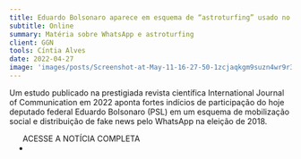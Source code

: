```yaml
---
title: Eduardo Bolsonaro aparece em esquema de “astroturfing” usado no WhatsApp na eleição de 2018
subtitle: Online
summary: Matéria sobre WhatsApp e astroturfing
client: GGN
tools: Cíntia Alves
date: 2022-04-27
image: 'images/posts/Screenshot-at-May-11-16-27-50-1zcjaqkgm9suzn4wr9r3fka1esey0xf24m09fahptilg.png'
---
```


Um estudo publicado na prestigiada revista científica International Journal of Communication em 2022 aponta fortes indícios de participação do hoje deputado federal Eduardo Bolsonaro (PSL) em um esquema de mobilização social e distribuição de fake news pelo WhatsApp na eleição de 2018.

<div class="post__share"><ul class="share__list list-reset">ACESSE A NOTÍCIA COMPLETA<li class="share__item" style="margin-left: 10px"><a class="share__link share__facebook" style="background: #fa5657" href="https://jornalggn.com.br/politica/eduardo-bolsonaro-aparece-em-esquema-de-astroturfing-usado-no-whatsapp-na-eleicao-de-2018/ 
onclick=window.open(this.href, 'pop-up', 'left=20,top=20,width=500,height=500,toolbar=1,resizable=0'); return false;" title="Link" rel="nofollow"><i class="fa-solid fa-link"></i></a></li></ul></div>
<!-- <div class="gallery-box"><div class="gallery"><img src="/clipping/images/example-1.jpg" loading="lazy" alt="Project"><img src="/clipping/images/example-2.jpg" loading="lazy" alt="Project"></div><em>Gallery / <a href="https://www.freepik.com/" target="_blank">Freepic</a></em></div> -->